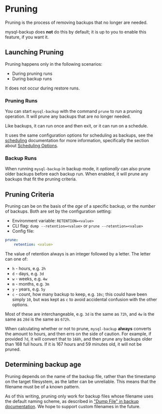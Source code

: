 # Pruning

Pruning is the process of removing backups that no longer are needed.

mysql-backup does **not** do this by default; it is up to you to enable this feature, if you want it.

## Launching Pruning

Pruning happens only in the following scenarios:

* During pruning runs
* During backup runs

It does not occur during restore runs.

### Pruning Runs

You can start `mysql-backup` with the command `prune` to run a pruning operation. It will prune any backups that are no longer needed.

Like backups, it can run once and then exit, or it can run on a schedule.

It uses the same configuration options for scheduling as backups, see the [scheduling](./scheduling.md) documentation for more information,
specifically the section about [Scheduling Options](./scheduling.md#scheduling-options).

### Backup Runs

When running `mysql-backup` in backup mode, it _optionally_ can also prune older backups before each backup run.
When enabled, it will prune any backups that fit the pruning criteria.

## Pruning Criteria

Pruning can be on the basis of the _age_ of a specific backup, or the _number_ of backups. Both are set by the configuration setting:

* Environment variable: `RETENTION=<value>`
* CLI flag: `dump --retention=<value>` or `prune --retention=<value>`
* Config file:
```yaml
prune:
    retention: <value>
```

The value of retention always is an integer followed by a letter. The letter can one of:

* `h` - hours, e.g. `2h`
* `d` - days, e.g. `3d`
* `w` - weeks, e.g. `4w`
* `m` - months, e.g. `3m`
* `y` - years, e.g. `5y`
* `c` - count, how many backup to keep, e.g. `10c`; this could have been simply `10`, but was kept as `c` to avoid accidental confusion with the other options.

Most of these are interchangeable, e.g. `3d` is the same as `72h`, and `4w` is the same as `28d` is the same as `672h`.

When calculating whether or not to prune, `mysql-backup` __always__ converts the amount to hours, and then errs on the side of caution.
For example, if provided `7d`, it will convert that to `168h`, and then prune any backups older than 168 full hours. If it is 167 hours and 59 minutes old, it
will not be pruned.

## Determining backup age

Pruning depends on the name of the backup file, rather than the timestamp on the target filesystem, as the latter can be unreliable.
This means that the filename must be of a known pattern.

As of this writing, pruning only work for backup files whose filename uses the default naming scheme, as described in
["Dump File" in backup documentation](./backup.md#dump-file). We hope to support custom filenames in the future.
